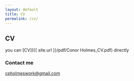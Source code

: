 ```yaml
---
layout: default
title: CV
permalink: /cv/
---
```

## CV
you can [CV]({{ site.url }}/pdf/Conor Holmes_CV.pdf) directly
### Contact me

[cpholmeswork@gmail.com](mailto:cpholmeswork@gmail.com)
